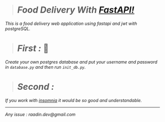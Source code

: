 ># _Food Delivery With [FastAPI!](https://fastapi.tiangolo.com/)_
_This is a food delivery web application using fastapi and jwt with postgreSQL._
># _First :_ 🐘
_Create your own postgres database and put your username and password in `database.py` and then run `init_db.py`._
># _Second :_
_If you work with [insomnia](https://insomnia.rest/) it would be so good and understandable._
*** 
_Any issue : raadin.dev@gmail.com_
